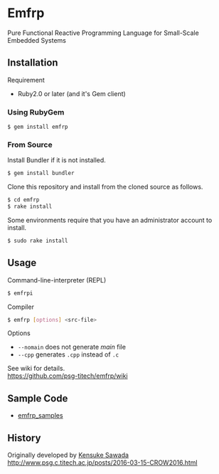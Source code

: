 # Emfrp

Pure Functional Reactive Programming Language for Small-Scale Embedded Systems

## Installation

Requirement
* Ruby2.0 or later (and it's Gem client)

### Using RubyGem

```
$ gem install emfrp
```

### From Source

Install Bundler if it is not installed.
```sh
$ gem install bundler
```

Clone this repository and install from the cloned source as follows.
```sh
$ cd emfrp
$ rake install
```

Some environments require that you have an administrator account to install.
```sh
$ sudo rake install
```

## Usage
Command-line-interpreter (REPL)
```sh
$ emfrpi
```

Compiler
```sh
$ emfrp [options] <src-file>
```

Options
* `--nomain` does not generate _main_ file
* `--cpp` generates `.cpp` instead of `.c`

See wiki for details.  
https://github.com/psg-titech/emfrp/wiki

## Sample Code

* [emfrp_samples](https://github.com/psg-titech/emfrp_samples)


## History
Originally developed by [Kensuke Sawada](https://github.com/sawaken)   
http://www.psg.c.titech.ac.jp/posts/2016-03-15-CROW2016.html

